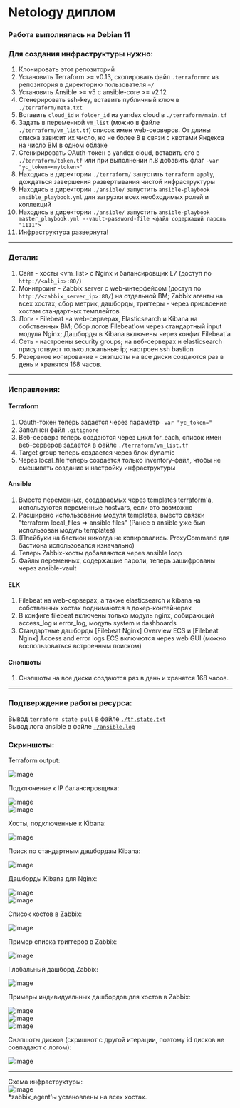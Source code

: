 # Netology диплом
  
### Работа выполнялась на Debian 11  
  
### Для создания инфраструктуры нужно:
1. Клонировать этот репозиторий
2. Установить Terraform >= v0.13, скопировать файл `.terraformrc` из репозитория в директорию пользователя `~/`
3. Установить Ansible >= v5 c ansible-core >= v2.12
4. Сгенерировать ssh-key, вставить публичный ключ в `./terraform/meta.txt`
5. Вставить `cloud_id` и `folder_id` из yandex cloud в `./terraform/main.tf`
6. Задать в переменной `vm_list` (можно в файле `./terraform/vm_list.tf`) список имен web-серверов. От длины списка зависит их число, но не более 8 в связи с квотами Яндекса на число ВМ в одном облаке
7. Сгенирировать OAuth-токен в yandex cloud, вставить его в `./terraform/token.tf` или при выполнении п.8 добавить флаг `-var "yc_token=<mytoken>"`
8. Находясь в директории `./terraform/` запустить `terraform apply`, дождаться завершения развертывания чистой инфраструктуры
9. Находясь в директории `./ansible/` запустить `ansible-playbook ansible_playbook.yml` для загрузки всех необходимых ролей и коллекций
10. Находясь в директории `./ansible/` запустить `ansible-playbook master_playbook.yml --vault-password-file <файл содержащий пароль "1111">`
11. Инфраструктура развернута!

---
### Детали:

1. Сайт - хосты <vm_list> с Nginx и балансировщик L7 (доступ по `http://<alb_ip>:80/`)
2. Монитроинг - Zabbix server с web-интерфейсом (доступ по `http://<zabbix_server_ip>:80/`) на отдельной ВМ; Zabbix агенты на всех хостах; сбор метрик, дашборды, триггеры - через присвоение хостам стандартных темплейтов
3. Логи - Filebeat на web-серверах, Elasticsearch и Kibana на собственных ВМ; Сбор логов Filebeat'ом через стандартный input модуля Nginx; Дашборды в Kibana включены через конфиг Filebeat'а
4. Сеть - настроены security groups; на веб-серверах и elasticsearch присутствуют только локальные ip; настроен ssh bastion
5. Резервное копирование - снэпшоты на все диски создаются раз в день и хранятся 168 часов.

---
### Исправления:  

#### Terraform

1. Oauth-токен теперь задается через параметр `-var "yc_token="`
2. Заполнен файл `.gitignore`
3. Веб-сервера теперь создаются через цикл for_each, список имен веб-серверов задается в файле `./terraform/vm_list.tf`
4. Target group теперь создается через блок dynamic
5. Через local_file теперь создается только inventory-файл, чтобы не смешивать создание и настройку инфраструктуры

#### Ansible

1. Вместо переменных, создаваемых через templates terraform'а, используются переменные hostvars, если это возможно
2. Расширено использование модуля templates, вместо связки "terraform local_files => ansible files" (Ранее в ansible уже был использован модуль templates)
3. (Плейбуки на бастион никогда не копировались. ProxyCommand для бастиона использовался изначально)
4. Теперь Zabbix-хосты добавляются через ansible loop
5. Файлы переменных, содержащие пароли, теперь зашифрованы через ansible-vault

#### ELK

1. Filebeat на web-серверах, а также elasticsearch и kibana на собственных хостах поднимаются в докер-контейнерах
2. В конфиге filebeat включены только модуль nginx, собирающий access_log и error_log, модуль system и dashboards
3. Стандартные дашборды [Filebeat Nginx] Overview ECS и [Filebeat Nginx] Access and error logs ECS включются через web GUI (можно воспользоваться встроенным поиском)

#### Снэпшоты

1. Снэпшоты на все диски создаются раз в день и хранятся 168 часов.

---

### Подтверждение работы ресурса:  
Вывод `terraform state pull` в файле [`./tf.state.txt`](/tf.state.txt)  
Вывод лога ansible в файле [`./ansible.log`](/ansible.log)  

### Скриншоты:  

Terraform output:  
  
![image](https://github.com/Maxterx10/Netology_diplom/blob/main/Diplom_Terraform_output.png)  
  
Подключение к IP балансировщика:  

![image](https://github.com/Maxterx10/Netology_diplom/blob/main/Diplom_Web_index1.png)  
![image](https://github.com/Maxterx10/Netology_diplom/blob/main/Diplom_Web_index2.png)  

Хосты, подключенные к Kibana:  

![image](https://github.com/Maxterx10/Netology_diplom/blob/main/Diplom_Kibana_hosts.png)  

Поиск по стандартным дашбордам Kibana:  

![image](https://github.com/Maxterx10/Netology_diplom/blob/main/Diplom_Kibana_dashboards_searh.png)  

Дашборды Kibana для Nginx:  

![image](https://github.com/Maxterx10/Netology_diplom/blob/main/Diplom_Kibana_dashboards_overview.png)  
![image](https://github.com/Maxterx10/Netology_diplom/blob/main/Diplom_Kibana_dashboards_access_and_errors.png)  

Список хостов в Zabbix:  

![image](https://github.com/Maxterx10/Netology_diplom/blob/main/Diplom_Zabbix_hosts_list.png)  

Пример списка триггеров в Zabbix:  

![image](https://github.com/Maxterx10/Netology_diplom/blob/main/Diplom_Zabbix_triggers_example.png)  

Глобальный дашборд Zabbix:  

![image](https://github.com/Maxterx10/Netology_diplom/blob/main/Diplom_Zabbix_dashboards_global_view.png)  

Примеры индивидуальных дашбордов для хостов в Zabbix:

![image](https://github.com/Maxterx10/Netology_diplom/blob/main/Diplom_Zabbix_dashboards_list.png)  
![image](https://github.com/Maxterx10/Netology_diplom/blob/main/Diplom_Zabbix_dashboards_example.png)  
![image](https://github.com/Maxterx10/Netology_diplom/blob/main/Diplom_Zabbix_dashboards_nginx.png)  

Снэпшоты дисков (скришнот с другой итерации, поэтому id дисков не совпадают с логом):

![image](https://github.com/Maxterx10/Netology_diplom/blob/main/Diplom_Snapshots_example.png)  


---

Схема инфраструктуры:  
![image](https://github.com/Maxterx10/Netology_diplom/blob/main/Infrastructure_scheme.drawio.png?raw=true)  
*zabbix_agent'ы установлены на всех хостах.


